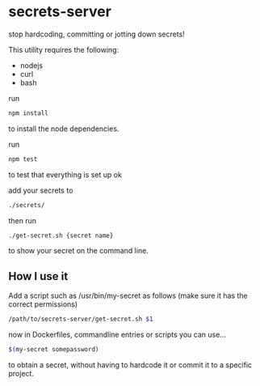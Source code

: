 # secrets-server
stop hardcoding, committing or jotting down secrets!

This utility requires the following:
- nodejs
- curl
- bash

run 
```bash
npm install
```
to install the node dependencies.

run 
```bash
npm test
```
to test that everything is set up ok

add your secrets to
```bash
./secrets/
```

then run 
```bash
./get-secret.sh {secret name}
```
to show your secret on the command line.

How I use it
---

Add a script such as /usr/bin/my-secret as follows (make sure it has the correct permissions)
``` bash
/path/to/secrets-server/get-secret.sh $1
```

now in Dockerfiles, commandline entries or scripts you can use...
```bash
$(my-secret somepassword)
```
to obtain a secret, without having to hardcode it or commit it to a specific project.
